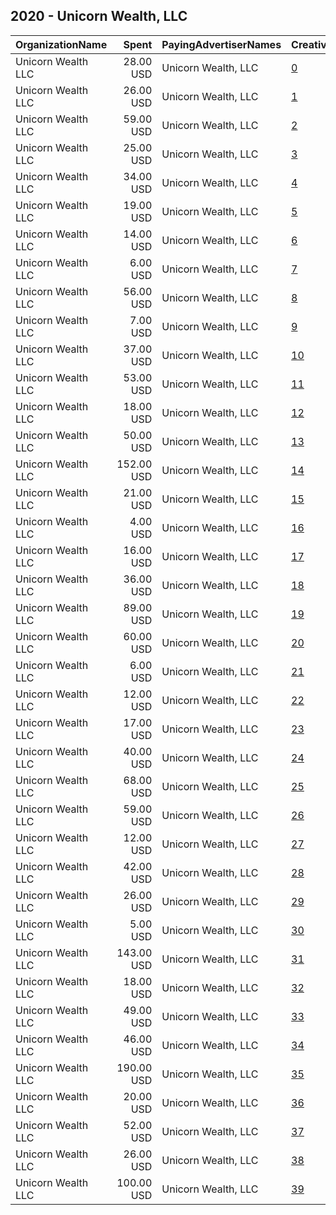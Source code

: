 ## 2020 - Unicorn Wealth, LLC 
|OrganizationName|Spent|PayingAdvertiserNames|CreativeUrls|Impressions|Genders|AgeBrackets|CountryCodes|BillingAddresses|CandidateBallotInformation|
|:---|---:|:---|:---|---:|:---|:---|:---|:---|:---|
|Unicorn Wealth  LLC|28.00 USD|Unicorn Wealth, LLC|[0](https://www.snap.com/political-ads/asset/62c12caa64af07239781c71dbce067729a70a4d0f427aac3a9899e9ea970b7b6?mediaType=jpg)|11,649|||united states|US|President Donald Trump|
|Unicorn Wealth  LLC|26.00 USD|Unicorn Wealth, LLC|[1](https://www.snap.com/political-ads/asset/2913f4a7aaa54900273feea3f6eedf4be507a881ea909789edec0bd23a028043?mediaType=mp4)|5,707|||united states|US|President Donald Trump|
|Unicorn Wealth  LLC|59.00 USD|Unicorn Wealth, LLC|[2](https://www.snap.com/political-ads/asset/118033fa577a0bd657fdedd53e87776ef0df7fd55233841e60931420fdac526e?mediaType=jpg)|31,836|MALE|25-34|united states|US||
|Unicorn Wealth  LLC|25.00 USD|Unicorn Wealth, LLC|[3](https://www.snap.com/political-ads/asset/de2fce85d427a3ed189f5e43a1491c0e6d10a47e25b7dc837a7608be6e9cdb0a?mediaType=mp4)|8,720||25+|united states|US||
|Unicorn Wealth  LLC|34.00 USD|Unicorn Wealth, LLC|[4](https://www.snap.com/political-ads/asset/f9ed97f57a7d00f2e80ef7f24a6d84b9583998bc7f342ccab2ee265e3d829373?mediaType=jpg)|11,413|||united states|US|President Donald Trump|
|Unicorn Wealth  LLC|19.00 USD|Unicorn Wealth, LLC|[5](https://www.snap.com/political-ads/asset/62c12caa64af07239781c71dbce067729a70a4d0f427aac3a9899e9ea970b7b6?mediaType=jpg)|4,017|MALE|35+|united states|US|President Donald Trump|
|Unicorn Wealth  LLC|14.00 USD|Unicorn Wealth, LLC|[6](https://www.snap.com/political-ads/asset/f9ed97f57a7d00f2e80ef7f24a6d84b9583998bc7f342ccab2ee265e3d829373?mediaType=jpg)|5,156|||united states|US|President Donald Trump|
|Unicorn Wealth  LLC|6.00 USD|Unicorn Wealth, LLC|[7](https://www.snap.com/political-ads/asset/1052043d9a8ca10e564575f57140f663c7f69cca81afaa8b3a2139163da72427?mediaType=jpg)|2,731||25+|united states|US||
|Unicorn Wealth  LLC|56.00 USD|Unicorn Wealth, LLC|[8](https://www.snap.com/political-ads/asset/118033fa577a0bd657fdedd53e87776ef0df7fd55233841e60931420fdac526e?mediaType=jpg)|24,750|MALE|25-34|united states|US||
|Unicorn Wealth  LLC|7.00 USD|Unicorn Wealth, LLC|[9](https://www.snap.com/political-ads/asset/2913f4a7aaa54900273feea3f6eedf4be507a881ea909789edec0bd23a028043?mediaType=mp4)|1,193|||united states|US|President Donald Trump|
|Unicorn Wealth  LLC|37.00 USD|Unicorn Wealth, LLC|[10](https://www.snap.com/political-ads/asset/f9ed97f57a7d00f2e80ef7f24a6d84b9583998bc7f342ccab2ee265e3d829373?mediaType=jpg)|10,035|||united states|US|President Donald Trump|
|Unicorn Wealth  LLC|53.00 USD|Unicorn Wealth, LLC|[11](https://www.snap.com/political-ads/asset/118033fa577a0bd657fdedd53e87776ef0df7fd55233841e60931420fdac526e?mediaType=jpg)|16,643|MALE|35+|united states|US||
|Unicorn Wealth  LLC|18.00 USD|Unicorn Wealth, LLC|[12](https://www.snap.com/political-ads/asset/f9ed97f57a7d00f2e80ef7f24a6d84b9583998bc7f342ccab2ee265e3d829373?mediaType=jpg)|4,251|||united states|US|President Donald Trump|
|Unicorn Wealth  LLC|50.00 USD|Unicorn Wealth, LLC|[13](https://www.snap.com/political-ads/asset/b1f9573454e647cfb83e3fc395ce79253ed1ef350cd7116b2cd75751ffce3744?mediaType=mp4)|20,815||25+|united states|US||
|Unicorn Wealth  LLC|152.00 USD|Unicorn Wealth, LLC|[14](https://www.snap.com/political-ads/asset/43f7a5cebd68401a3877f5756ccbc8189df3a4b99ae90cd5858dbdc4cd706f2c?mediaType=mp4)|146,652|||united states|US||
|Unicorn Wealth  LLC|21.00 USD|Unicorn Wealth, LLC|[15](https://www.snap.com/political-ads/asset/2913f4a7aaa54900273feea3f6eedf4be507a881ea909789edec0bd23a028043?mediaType=mp4)|5,534|||united states|US|President Donald Trump|
|Unicorn Wealth  LLC|4.00 USD|Unicorn Wealth, LLC|[16](https://www.snap.com/political-ads/asset/518010eeeedcab1f251d4a84e11c22adc1dae1e6bc6212d4b214bdd55317e31e?mediaType=jpg)|1,217||35+|united states|US||
|Unicorn Wealth  LLC|16.00 USD|Unicorn Wealth, LLC|[17](https://www.snap.com/political-ads/asset/2913f4a7aaa54900273feea3f6eedf4be507a881ea909789edec0bd23a028043?mediaType=mp4)|3,631|||united states|US|President Donald Trump|
|Unicorn Wealth  LLC|36.00 USD|Unicorn Wealth, LLC|[18](https://www.snap.com/political-ads/asset/f9ed97f57a7d00f2e80ef7f24a6d84b9583998bc7f342ccab2ee265e3d829373?mediaType=jpg)|26,496|||united states|US|President Donald Trump|
|Unicorn Wealth  LLC|89.00 USD|Unicorn Wealth, LLC|[19](https://www.snap.com/political-ads/asset/f9ed97f57a7d00f2e80ef7f24a6d84b9583998bc7f342ccab2ee265e3d829373?mediaType=jpg)|42,775|||united states|US|President Donald Trump|
|Unicorn Wealth  LLC|60.00 USD|Unicorn Wealth, LLC|[20](https://www.snap.com/political-ads/asset/118033fa577a0bd657fdedd53e87776ef0df7fd55233841e60931420fdac526e?mediaType=jpg)|24,500|MALE|35+|united states|US||
|Unicorn Wealth  LLC|6.00 USD|Unicorn Wealth, LLC|[21](https://www.snap.com/political-ads/asset/31727f86b52480f104c9b331c1023e4524985aa98c544f09f4fb9ea9437dbe6a?mediaType=jpg)|2,419||25+|united states|US||
|Unicorn Wealth  LLC|12.00 USD|Unicorn Wealth, LLC|[22](https://www.snap.com/political-ads/asset/2913f4a7aaa54900273feea3f6eedf4be507a881ea909789edec0bd23a028043?mediaType=mp4)|5,377|||united states|US|President Donald Trump|
|Unicorn Wealth  LLC|17.00 USD|Unicorn Wealth, LLC|[23](https://www.snap.com/political-ads/asset/2913f4a7aaa54900273feea3f6eedf4be507a881ea909789edec0bd23a028043?mediaType=mp4)|2,839|||united states|US|President Donald Trump|
|Unicorn Wealth  LLC|40.00 USD|Unicorn Wealth, LLC|[24](https://www.snap.com/political-ads/asset/2913f4a7aaa54900273feea3f6eedf4be507a881ea909789edec0bd23a028043?mediaType=mp4)|40,771|||united states|US|President Donald Trump|
|Unicorn Wealth  LLC|68.00 USD|Unicorn Wealth, LLC|[25](https://www.snap.com/political-ads/asset/2913f4a7aaa54900273feea3f6eedf4be507a881ea909789edec0bd23a028043?mediaType=mp4)|63,308|||united states|US|President Donald Trump|
|Unicorn Wealth  LLC|59.00 USD|Unicorn Wealth, LLC|[26](https://www.snap.com/political-ads/asset/2913f4a7aaa54900273feea3f6eedf4be507a881ea909789edec0bd23a028043?mediaType=mp4)|21,258|||united states|US|President Donald Trump|
|Unicorn Wealth  LLC|12.00 USD|Unicorn Wealth, LLC|[27](https://www.snap.com/political-ads/asset/64fdc3039800768453e0ded4680fb0ce0a0799ae493e93e0e5157ac66263594c?mediaType=jpg)|3,737||35+|united states|US||
|Unicorn Wealth  LLC|42.00 USD|Unicorn Wealth, LLC|[28](https://www.snap.com/political-ads/asset/f9ed97f57a7d00f2e80ef7f24a6d84b9583998bc7f342ccab2ee265e3d829373?mediaType=jpg)|10,576|||united states|US|President Donald Trump|
|Unicorn Wealth  LLC|26.00 USD|Unicorn Wealth, LLC|[29](https://www.snap.com/political-ads/asset/f9ed97f57a7d00f2e80ef7f24a6d84b9583998bc7f342ccab2ee265e3d829373?mediaType=jpg)|25,201|||united states|US|President Donald Trump|
|Unicorn Wealth  LLC|5.00 USD|Unicorn Wealth, LLC|[30](https://www.snap.com/political-ads/asset/a81eee168c85fb8d0e35cb69788ae8dc7555b1b5ef4f2e8680f3607a6085f66d?mediaType=jpg)|1,874|MALE|35+|united states|US||
|Unicorn Wealth  LLC|143.00 USD|Unicorn Wealth, LLC|[31](https://www.snap.com/political-ads/asset/f9ed97f57a7d00f2e80ef7f24a6d84b9583998bc7f342ccab2ee265e3d829373?mediaType=jpg)|37,612|MALE|35+|united states|US|President Donald Trump|
|Unicorn Wealth  LLC|18.00 USD|Unicorn Wealth, LLC|[32](https://www.snap.com/political-ads/asset/f9ed97f57a7d00f2e80ef7f24a6d84b9583998bc7f342ccab2ee265e3d829373?mediaType=jpg)|3,680|||united states|US|President Donald Trump|
|Unicorn Wealth  LLC|49.00 USD|Unicorn Wealth, LLC|[33](https://www.snap.com/political-ads/asset/688e6650c90bcb572abf9767dd9437d03edeaf4a342606dd67fdb5c88058862b?mediaType=png)|10,672|MALE|35+|united states|US|President Donald Trump|
|Unicorn Wealth  LLC|46.00 USD|Unicorn Wealth, LLC|[34](https://www.snap.com/political-ads/asset/0901387f5d8d0a4f7049ac9a418fc5591016339df471688a2910dcf3494109d9?mediaType=jpg)|10,968||35+|united states|US||
|Unicorn Wealth  LLC|190.00 USD|Unicorn Wealth, LLC|[35](https://www.snap.com/political-ads/asset/7a926fd30149ae7b09d00398450729945af323548eb639932db746878430c268?mediaType=png)|22,510|MALE|35+|united states|US|President Donald Trump|
|Unicorn Wealth  LLC|20.00 USD|Unicorn Wealth, LLC|[36](https://www.snap.com/political-ads/asset/2913f4a7aaa54900273feea3f6eedf4be507a881ea909789edec0bd23a028043?mediaType=mp4)|7,328|||united states|US|President Donald Trump|
|Unicorn Wealth  LLC|52.00 USD|Unicorn Wealth, LLC|[37](https://www.snap.com/political-ads/asset/2913f4a7aaa54900273feea3f6eedf4be507a881ea909789edec0bd23a028043?mediaType=mp4)|8,349|||united states|US|President Donald Trump|
|Unicorn Wealth  LLC|26.00 USD|Unicorn Wealth, LLC|[38](https://www.snap.com/political-ads/asset/2913f4a7aaa54900273feea3f6eedf4be507a881ea909789edec0bd23a028043?mediaType=mp4)|6,160|||united states|US|President Donald Trump|
|Unicorn Wealth  LLC|100.00 USD|Unicorn Wealth, LLC|[39](https://www.snap.com/political-ads/asset/c383ad5c3c7f42579f2b55c2be788e8d2c803498ff90ac309c8d29462ed237d3?mediaType=png)|22,944|MALE|35+|united states|US|President Donald Trump|
